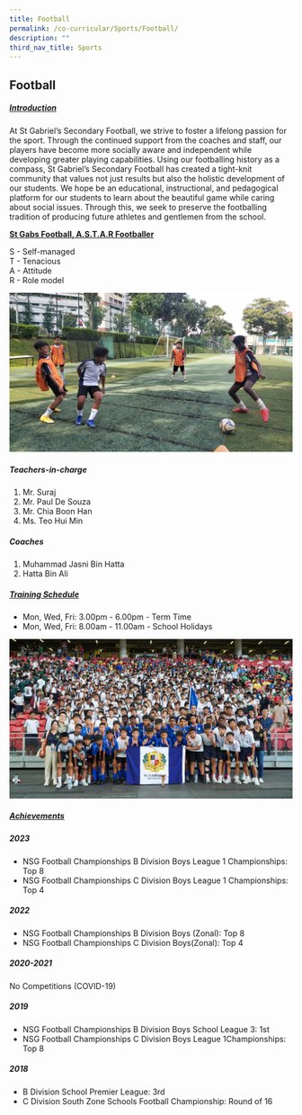 ```yaml
---
title: Football
permalink: /co-curricular/Sports/Football/
description: ""
third_nav_title: Sports
---
```

## Football

##### <u>Introduction</u>

At St Gabriel’s Secondary Football, we strive to foster a lifelong passion for the sport. Through the continued support from the coaches and staff, our players have become more socially aware and independent while developing greater playing capabilities. Using our footballing history as a compass, St Gabriel’s Secondary Football has created a tight-knit community that values not just results but also the holistic development of our students. We hope be an educational, instructional, and pedagogical platform for our students to learn about the beautiful game while caring about social issues. Through this, we seek to preserve the footballing tradition of producing future athletes and gentlemen from the school.

**<u>St Gabs Football, A.S.T.A.R Footballer</u>**

S - Self-managed<br>
T - Tenacious<br>
A - Attitude<br>
R - Role model

![](/images/CCA/Sports%20&amp;%20Games/Football/Warm%20Up%20Activity.jpg)

##### Teachers-in-charge
1. Mr. Suraj <br>
2. Mr. Paul De Souza <br>
3. Mr. Chia Boon Han
4. Ms. Teo Hui Min

##### Coaches
1. Muhammad Jasni Bin Hatta<br>
2. Hatta Bin Ali

##### <u>Training Schedule</u>

*   Mon, Wed, Fri: 3.00pm - 6.00pm - Term Time
*   Mon, Wed, Fri: 8.00am - 11.00am - School Holidays

![](/images/CCA/Sports%20&amp;%20Games/Football/c%20div%20football.jpg)

  

##### <u>Achievements</u>

##### 2023
* NSG Football Championships B Division Boys League 1 Championships: Top 8
* NSG Football Championships C Division Boys League 1 Championships: Top 4

##### 2022
* NSG Football Championships B Division Boys (Zonal): Top 8 
* NSG Football Championships C Division Boys(Zonal): Top 4

##### 2020-2021
No Competitions (COVID-19)

##### 2019

*   NSG Football Championships B Division Boys School League 3: 1st
*   NSG Football Championships C Division Boys League 1Championships: Top 8

##### 2018

*   B Division School Premier League: 3rd
*   C Division South Zone Schools Football Championship: Round of 16